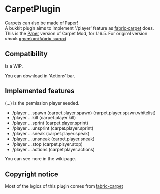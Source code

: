 # CarpetPlugin

Carpets can also be made of Paper!  
A bukkit plugin aims to implement '/player' feature as [fabric-carpet](https://github.com/gnembon/fabric-carpet) does.  
This is the [Paper](http://papermc.io/) version of Carpet Mod, for 1.16.5.
For original version check [gnembon/fabric-carpet](https://github.com/gnembon/fabric-carpet)  

## Compatibility

Is a WIP.

You can download in 'Actions' bar.

## Implemented features
(...) is the permission player needed.

- /player ... spawn (carpet.player.spawn) (carpet.player.spawn.whitelist)
- /player ... kill (carpet.player.kill)
- /player ... sprint (carpet.player.sprint)
- /player ... unsprint (carpet.player.sprint)
- /player ... sneak (carpet.player.speak)
- /player ... unsneak (carpet.player.sneak)
- /player ... stop (carpet.player.stop)
- /player ... actions (carpet.player.actions)

You can see more in the wiki page.

## Copyright notice
Most of the logics of this plugin comes from [fabric-carpet](https://github.com/gnembon/fabric-carpet)

